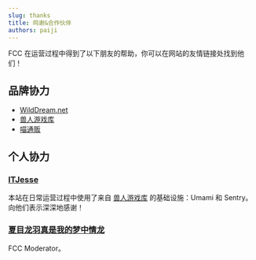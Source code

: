 ```yaml
---
slug: thanks
title: 鸣谢&合作伙伴
authors: paiji
---
```


FCC 在运营过程中得到了以下朋友的帮助，你可以在网站的友情链接处找到他们！

<!-- truncate -->

## 品牌协力

- [WildDream.net](https://www.wilddream.net/?utm_source=fec)
- [兽人游戏库](https://www.kemono.games/?utm_source=fec)
- [喵通贩](https://m.nyanket.com/?utm_source=fec)

## 个人协力

### [ITJesse](https://github.com/ITJesse)

本站在日常运营过程中使用了来自 [兽人游戏库](https://www.kemono.games/?utm_source=fec) 的基础设施：Umami 和 Sentry。向他们表示深深地感谢！

### [夏目龙羽真是我的梦中情龙](https://github.com/NatsumeRyuhane)

FCC Moderator。
